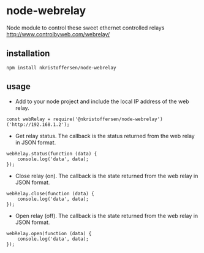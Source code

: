 # node-webrelay
Node module to control these sweet ethernet controlled relays http://www.controlbyweb.com/webrelay/

## installation
```
npm install nkristoffersen/node-webrelay
```

## usage
- Add to your node project and include the local IP address of the web relay.
```
const webRelay = require('@nkristoffersen/node-webrelay')('http://192.168.1.2');
```
- Get relay status. The callback is the status returned from the web relay in JSON format.
```
webRelay.status(function (data) {
	console.log('data', data);
});
```
- Close relay (on). The callback is the state returned from the web relay in JSON format.
```
webRelay.close(function (data) {
	console.log('data', data);
});
```
- Open relay (off). The callback is the state returned from the web relay in JSON format.
```
webRelay.open(function (data) {
	console.log('data', data);
});
```
